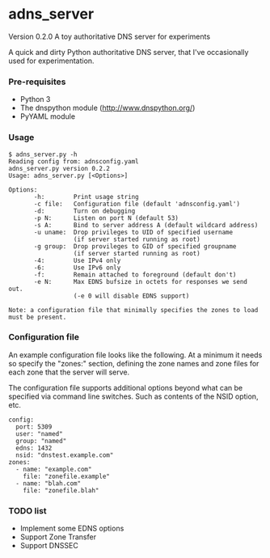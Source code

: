 # adns_server
Version 0.2.0
A toy authoritative DNS server for experiments

A quick and dirty Python authoritative DNS server, that I've
occasionally used for experimentation.

### Pre-requisites

* Python 3
* The dnspython module (http://www.dnspython.org/)
* PyYAML module


### Usage

```
$ adns_server.py -h
Reading config from: adnsconfig.yaml
adns_server.py version 0.2.2
Usage: adns_server.py [<Options>]

Options:
       -h:        Print usage string
       -c file:   Configuration file (default 'adnsconfig.yaml')
       -d:        Turn on debugging
       -p N:      Listen on port N (default 53)
       -s A:      Bind to server address A (default wildcard address)
       -u uname:  Drop privileges to UID of specified username
                  (if server started running as root)
       -g group:  Drop provileges to GID of specified groupname
                  (if server started running as root)
       -4:        Use IPv4 only
       -6:        Use IPv6 only
       -f:        Remain attached to foreground (default don't)
       -e N:      Max EDNS bufsize in octets for responses we send out.
                  (-e 0 will disable EDNS support)

Note: a configuration file that minimally specifies the zones to load
must be present.
```

### Configuration file

An example configuration file looks like the following. At a minimum
it needs so specify the "zones:" section, defining the zone names and
zone files for each zone that the server will serve.

The configuration file supports additional options beyond what can
be specified via command line switches. Such as contents of the NSID
option, etc.

```
config:
  port: 5309
  user: "named"
  group: "named"
  edns: 1432
  nsid: "dnstest.example.com"
zones:
  - name: "example.com"
    file: "zonefile.example"
  - name: "blah.com"
    file: "zonefile.blah"
```


### TODO list

* Implement some EDNS options
* Support Zone Transfer
* Support DNSSEC
